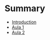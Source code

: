 # Summary

* [Introduction](README.md)
* [Aula 1](lesson-1/README.md)
* [Aula 2](lesson-2/README.md)
